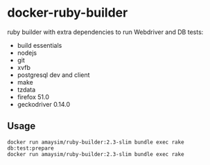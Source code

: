 # docker-ruby-builder
ruby builder with extra dependencies to run Webdriver and DB tests:

- build essentials
- nodejs
- git
- xvfb
- postgresql dev and client
- make
- tzdata 
- firefox 51.0
- geckodriver 0.14.0

## Usage

    docker run amaysim/ruby-builder:2.3-slim bundle exec rake db:test:prepare
    docker run amaysim/ruby-builder:2.3-slim bundle exec rake
